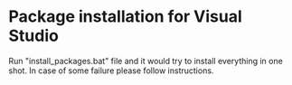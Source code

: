 Package installation for Visual Studio
======

Run "install_packages.bat" file and it would try to install everything in one shot. In case of some failure please follow instructions.
